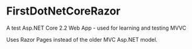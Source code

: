 # FirstDotNetCoreRazor
A test Asp.NET Core 2.2 Web App - used for learning and testing MVVC

Uses Razor Pages instead of the older MVC Asp.NET model.
